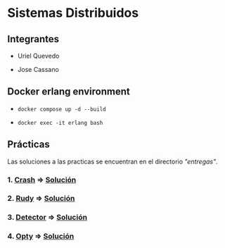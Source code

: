 # Sistemas Distribuidos

## Integrantes

 - Uriel Quevedo
 
 - Jose Cassano

## Docker erlang environment

- `docker compose up -d --build`

- `docker exec -it erlang bash`

## Prácticas

Las soluciones a las practicas se encuentran en el directorio *"entregas"*.

### 1.  [Crash](https://gitlab.com/cassa10/sistemas-distribuidos/-/blob/master/pr%C3%A1cticas/01-crash.md) => [Solución](https://gitlab.com/cassa10/sistemas-distribuidos/-/blob/master/entregas/crash)

### 2. [Rudy](https://gitlab.com/cassa10/sistemas-distribuidos/-/blob/master/pr%C3%A1cticas/04-rudy.md) => [Solución](https://gitlab.com/cassa10/sistemas-distribuidos/-/tree/master/entregas/rudy)

### 3. [Detector](https://gitlab.com/cassa10/sistemas-distribuidos/-/blob/master/pr%C3%A1cticas/07-detector.md) => [Solución](https://gitlab.com/cassa10/sistemas-distribuidos/-/tree/master/entregas/detector)

### 4. [Opty](https://gitlab.com/cassa10/sistemas-distribuidos/-/blob/master/pr%C3%A1cticas/16-opty.md) => [Solución](https://gitlab.com/cassa10/sistemas-distribuidos/-/tree/master/entregas/opty)
